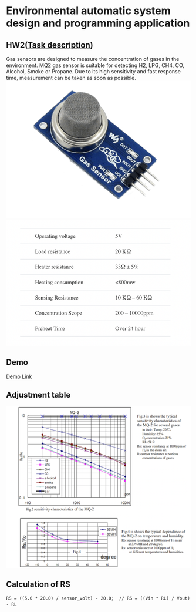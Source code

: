 # Environmental automatic system design and programming application

## HW2([Task description](https://github.com/b06608062/gas-detection-system-arduino/blob/master/環境自動化－作業二.pdf))
Gas sensors are designed to measure the concentration of gases in the environment. MQ2 gas sensor is suitable for detecting H2, LPG, CH4, CO, Alcohol, Smoke or Propane. Due to its high sensitivity and fast response time, measurement can be taken as soon as possible.
![This is an image](https://github.com/b06608062/gas-detection-system-arduino/blob/master/demo_image/截圖%202022-04-03%20下午5.24.05.png)
![This is an image](https://github.com/b06608062/gas-detection-system-arduino/blob/master/demo_image/截圖%202022-04-03%20下午1.47.18.png)

## Demo
[Demo Link](https://youtu.be/3q7xyJ9aPls)

## Adjustment table
![This is an image](https://github.com/b06608062/gas-detection-system-arduino/blob/master/demo_image/截圖%202022-04-03%20下午1.18.25.png)

## Calculation of RS
```
RS = ((5.0 * 20.0) / sensor_volt) - 20.0;  // RS = ((Vin * RL) / Vout) - RL
```
